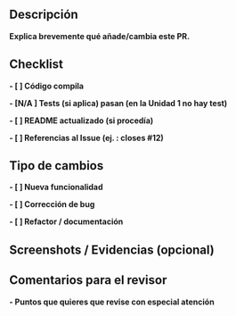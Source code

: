 ## Descripción

**Explica brevemente qué añade/cambia este PR.**



## Checklist

**- \[ ] Código compila**

**- \[N/A ] Tests (si aplica) pasan (en la Unidad 1 no hay test)**

**- \[ ] README actualizado (si procedía)**

**- \[ ] Referencias al Issue (ej.   : closes #12)**



## Tipo de cambios

**- \[ ] Nueva funcionalidad**

**- \[ ] Corrección de bug**

**- \[ ] Refactor / documentación**



## Screenshots / Evidencias (opcional)

## Comentarios para el revisor

**- Puntos que quieres que revise con especial atención**



